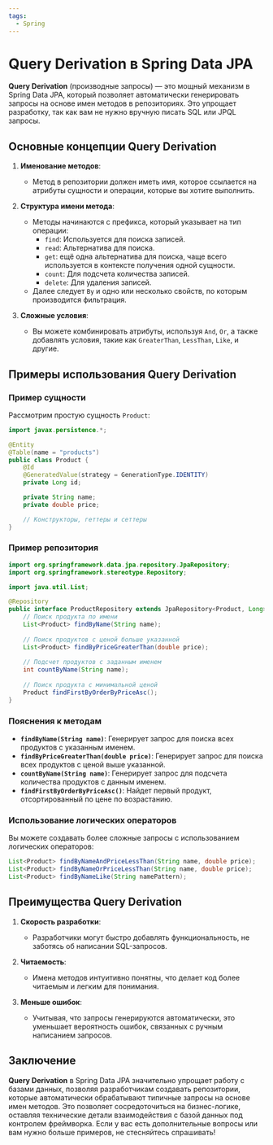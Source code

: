 ```yaml
---
tags:
  - Spring
---
```

# Query Derivation в Spring Data JPA

**Query Derivation** (производные запросы) — это мощный механизм в Spring Data JPA, который позволяет автоматически генерировать запросы на основе имен методов в репозиториях. Это упрощает разработку, так как вам не нужно вручную писать SQL или JPQL запросы.

## Основные концепции Query Derivation

1. **Именование методов**:
   - Метод в репозитории должен иметь имя, которое ссылается на атрибуты сущности и операции, которые вы хотите выполнить.

2. **Структура имени метода**:
   - Методы начинаются с префикса, который указывает на тип операции:
     - `find`: Используется для поиска записей.
     - `read`: Альтернатива для поиска.
     - `get`: ещё одна альтернатива для поиска, чаще всего используется в контексте получения одной сущности.
     - `count`: Для подсчета количества записей.
     - `delete`: Для удаления записей.
   - Далее следует `By` и одно или несколько свойств, по которым производится фильтрация.

3. **Сложные условия**:
   - Вы можете комбинировать атрибуты, используя `And`, `Or`, а также добавлять условия, такие как `GreaterThan`, `LessThan`, `Like`, и другие.

## Примеры использования Query Derivation

### Пример сущности

Рассмотрим простую сущность `Product`:

```java
import javax.persistence.*;

@Entity
@Table(name = "products")
public class Product {
    @Id
    @GeneratedValue(strategy = GenerationType.IDENTITY)
    private Long id;

    private String name;
    private double price;

    // Конструкторы, геттеры и сеттеры
}
```

### Пример репозитория

```java
import org.springframework.data.jpa.repository.JpaRepository;
import org.springframework.stereotype.Repository;

import java.util.List;

@Repository
public interface ProductRepository extends JpaRepository<Product, Long> {
    // Поиск продукта по имени
    List<Product> findByName(String name);
    
    // Поиск продуктов с ценой больше указанной
    List<Product> findByPriceGreaterThan(double price);
    
    // Подсчет продуктов с заданным именем
    int countByName(String name);
    
    // Поиск продукта с минимальной ценой
    Product findFirstByOrderByPriceAsc();
}
```

### Пояснения к методам

- **`findByName(String name)`**: Генерирует запрос для поиска всех продуктов с указанным именем.
- **`findByPriceGreaterThan(double price)`**: Генерирует запрос для поиска всех продуктов с ценой выше указанной.
- **`countByName(String name)`**: Генерирует запрос для подсчета количества продуктов с данным именем.
- **`findFirstByOrderByPriceAsc()`**: Найдет первый продукт, отсортированный по цене по возрастанию.

### Использование логических операторов

Вы можете создавать более сложные запросы с использованием логических операторов:

```java
List<Product> findByNameAndPriceLessThan(String name, double price);
List<Product> findByNameOrPriceLessThan(String name, double price);
List<Product> findByNameLike(String namePattern);
```

## Преимущества Query Derivation

1. **Скорость разработки**:
   - Разработчики могут быстро добавлять функциональность, не заботясь об написании SQL-запросов.

2. **Читаемость**:
   - Имена методов интуитивно понятны, что делает код более читаемым и легким для понимания.

3. **Меньше ошибок**:
   - Учитывая, что запросы генерируются автоматически, это уменьшает вероятность ошибок, связанных с ручным написанием запросов.

## Заключение

**Query Derivation** в Spring Data JPA значительно упрощает работу с базами данных, позволяя разработчикам создавать репозитории, которые автоматически обрабатывают типичные запросы на основе имен методов. Это позволяет сосредоточиться на бизнес-логике, оставляя технические детали взаимодействия с базой данных под контролем фреймворка. Если у вас есть дополнительные вопросы или вам нужно больше примеров, не стесняйтесь спрашивать!